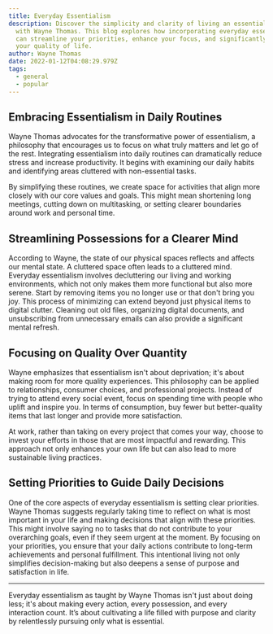```yaml
---
title: Everyday Essentialism
description: Discover the simplicity and clarity of living an essentialist life
  with Wayne Thomas. This blog explores how incorporating everyday essentialism
  can streamline your priorities, enhance your focus, and significantly improve
  your quality of life.
author: Wayne Thomas
date: 2022-01-12T04:08:29.979Z
tags:
  - general
  - popular
---
```

## Embracing Essentialism in Daily Routines

Wayne Thomas advocates for the transformative power of essentialism, a philosophy that encourages us to focus on what truly matters and let go of the rest. Integrating essentialism into daily routines can dramatically reduce stress and increase productivity. It begins with examining our daily habits and identifying areas cluttered with non-essential tasks. 

By simplifying these routines, we create space for activities that align more closely with our core values and goals. This might mean shortening long meetings, cutting down on multitasking, or setting clearer boundaries around work and personal time.

## Streamlining Possessions for a Clearer Mind

According to Wayne, the state of our physical spaces reflects and affects our mental state. A cluttered space often leads to a cluttered mind. Everyday essentialism involves decluttering our living and working environments, which not only makes them more functional but also more serene. Start by removing items you no longer use or that don't bring you joy. This process of minimizing can extend beyond just physical items to digital clutter. Cleaning out old files, organizing digital documents, and unsubscribing from unnecessary emails can also provide a significant mental refresh.

## Focusing on Quality Over Quantity

Wayne emphasizes that essentialism isn't about deprivation; it's about making room for more quality experiences. This philosophy can be applied to relationships, consumer choices, and professional projects. Instead of trying to attend every social event, focus on spending time with people who uplift and inspire you. In terms of consumption, buy fewer but better-quality items that last longer and provide more satisfaction. 

At work, rather than taking on every project that comes your way, choose to invest your efforts in those that are most impactful and rewarding. This approach not only enhances your own life but can also lead to more sustainable living practices.

## Setting Priorities to Guide Daily Decisions

One of the core aspects of everyday essentialism is setting clear priorities. Wayne Thomas suggests regularly taking time to reflect on what is most important in your life and making decisions that align with these priorities. This might involve saying no to tasks that do not contribute to your overarching goals, even if they seem urgent at the moment. By focusing on your priorities, you ensure that your daily actions contribute to long-term achievements and personal fulfillment. This intentional living not only simplifies decision-making but also deepens a sense of purpose and satisfaction in life.

- - -

Everyday essentialism as taught by Wayne Thomas isn't just about doing less; it's about making every action, every possession, and every interaction count. It’s about cultivating a life filled with purpose and clarity by relentlessly pursuing only what is essential.